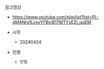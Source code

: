 참고영상

- https://www.youtube.com/playlist?list=PL-qMANrofLysvYFBjcB17MTYxEZI_ugEM

- 시작
  - 20240424
- 진행
  - 1/15
